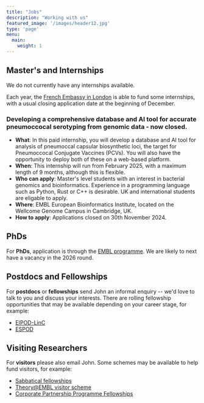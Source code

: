 ```yaml
---
title: "Jobs"
description: "Working with us"
featured_image: '/images/header12.jpg'
type: 'page'
menu:
  main:
    weight: 1
---
```


## Master's and Internships

We do not currently have any internships available.

Each year, the [French Embassy in London](https://www.ebi.ac.uk/about/jobs/internships/embl-ebi-french-embassy-london-internships) is able to fund some internships, with a usual closing application date at the beginning of December.

### Developing a comprehensive database and AI tool for accurate pneumoccocal serotyping from genomic data - now closed.

- **What**: In this paid internship, you will develop a database and AI tool for analysis of pneumoccal capsular biosynthetic loci, the target for Pneumoccocal Conjugate Vaccines (PCVs). You will also have the opportunity to deploy both of these on a web-based platform.
- **When**: This internship will run from February 2025, with a maximum length of 9 months, although this is flexible.
- **Who can apply**: Master's level students with an interest in bacterial genomics and bioinformatics. Experience in a programming language such as Python, Rust or C++ is desirable. UK and international students are eligable to apply.
- **Where**: EMBL European Bioinformatics Institute, located on the Wellcome Genome Campus in Cambridge, UK.
- **How to apply**: Applications closed on 30th November 2024.

## PhDs

For **PhDs**, application is through the [EMBL programme](https://www.embl.org/about/info/embl-international-phd-programme/overview/). We are likely to next have a vacancy in the 2026 round.

## Postdocs and Fellowships

For **postdocs** or **fellowships** send John an informal enquiry -- we'd love to talk to you and discuss your interests. There
are rolling fellowship opportunities that may be available depending on your career stage, for example:

- [EIPOD-LinC](https://www.embl.org/about/info/postdoctoral-programme/eipod-linc-exploring-life-in-context/)
- [ESPOD](https://www.ebi.ac.uk/research/postdocs/espods)

## Visiting Researchers

For **visitors** please also email John. Some schemes may be available to help fund visitors, for example:
- [Sabbatical fellowships](https://www.embl.org/about/info/scientific-visitor-programme/fellowships/embl-sabbatical-visitor-fellowships/)
- [Theory@EMBL visitor scheme](https://www.embl.org/about/info/scientific-visitor-programme/theoryembl/)
- [Corporate Partnership Programme Fellowships](https://www.embl.org/about/info/scientific-visitor-programme/fellowships/corporate-partnership-programme-fellowships/)
